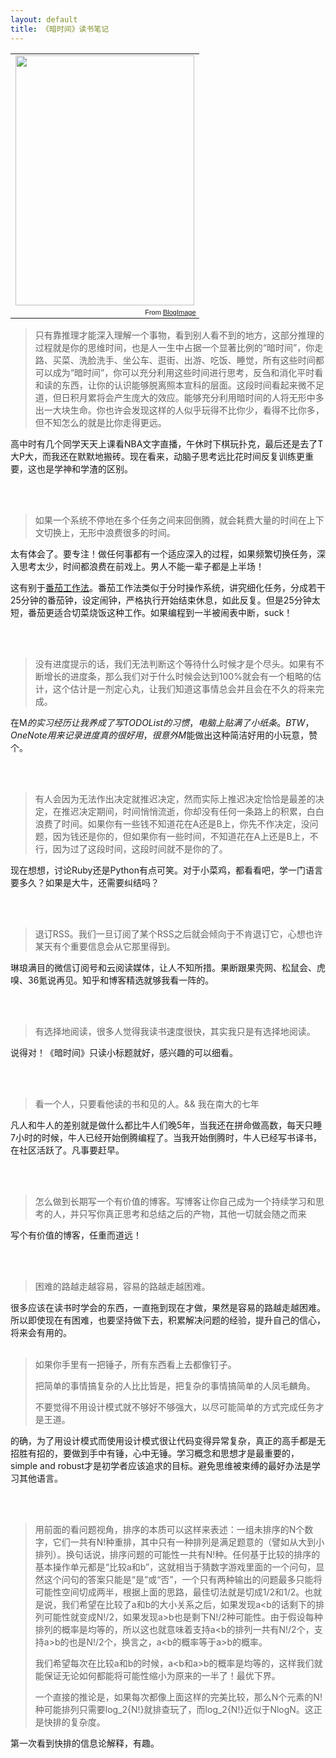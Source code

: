 ```yaml
---
layout: default
title: 《暗时间》读书笔记
---
```


<table style="width:auto;"><tr><td><a href="https://picasaweb.google.com/lh/photo/xpY_UJt5LDGIZrVM6s_ZB9MTjNZETYmyPJy0liipFm0?feat=embedwebsite"><img src="https://lh6.googleusercontent.com/-oGrA5yhWQqI/UtfMMtEkMAI/AAAAAAAAAOQ/lVsqn_4vcMg/s400/s6586365.jpg" height="400" width="286" /></a></td></tr><tr><td style="font-family:arial,sans-serif; font-size:11px; text-align:right">From <a href="https://picasaweb.google.com/107523979648406931368/BlogImage?authuser=0&feat=embedwebsite">BlogImage</a></td></tr></table>

> 只有靠推理才能深入理解一个事物，看到别人看不到的地方，这部分推理的过程就是你的思维时间，也是人一生中占据一个显著比例的“暗时间”，你走路、买菜、洗脸洗手、坐公车、逛街、出游、吃饭、睡觉，所有这些时间都可以成为“暗时间”，你可以充分利用这些时间进行思考，反刍和消化平时看和读的东西，让你的认识能够脱离照本宣科的层面。这段时间看起来微不足道，但日积月累将会产生庞大的效应。能够充分利用暗时间的人将无形中多出一大块生命。你也许会发现这样的人似乎玩得不比你少，看得不比你多，但不知怎么的就是比你走得更远。

高中时有几个同学天天上课看NBA文字直播，午休时下棋玩扑克，最后还是去了T大P大，而我还在默默地搬砖。现在看来，动脑子思考远比花时间反复训练更重要，这也是学神和学渣的区别。



<br>
<br>

> 如果一个系统不停地在多个任务之间来回倒腾，就会耗费大量的时间在上下文切换上，无形中浪费很多的时间。

太有体会了。要专注！做任何事都有一个适应深入的过程，如果频繁切换任务，深入思考太少，时间都浪费在前戏上。男人不能一辈子都是上半场！

这有别于[番茄工作法](http://book.douban.com/subject/5916234/)。番茄工作法类似于分时操作系统，讲究细化任务，分成若干25分钟的番茄钟，设定闹钟，严格执行开始结束休息，如此反复。但是25分钟太短，番茄更适合切菜烧饭这种工作。如果编程到一半被闹表中断，suck！


<br>
<br>




> 没有进度提示的话，我们无法判断这个等待什么时候才是个尽头。如果有不断增长的进度条，那么我们对于什么时候会达到100%就会有一个粗略的估计，这个估计是一剂定心丸，让我们知道这事情总会并且会在不久的将来完成。

在M$的实习经历让我养成了写TODO List的习惯，电脑上贴满了小纸条。BTW，One Note用来记录进度真的很好用，很意外M$能做出这种简洁好用的小玩意，赞个。


<br>
<br>



> 有人会因为无法作出决定就推迟决定，然而实际上推迟决定恰恰是最差的决定，在推迟决定期间，时间悄悄流逝，你却没有任何一条路上的积累，白白浪费了时间。如果你有一些钱不知道花在A还是B上，你先不作决定，没问题，因为钱还是你的，但如果你有一些时间，不知道花在A上还是B上，不行，因为过了这段时间，这段时间就不是你的了。

现在想想，讨论Ruby还是Python有点可笑。对于小菜鸡，都看看吧，学一门语言要多久？如果是大牛，还需要纠结吗？

<br>
<br>


> 退订RSS。我们一旦订阅了某个RSS之后就会倾向于不肯退订它，心想也许某天有个重要信息会从它那里得到。

琳琅满目的微信订阅号和云阅读媒体，让人不知所措。果断跟果壳网、松鼠会、虎嗅、36氪说再见。知乎和博客精选就够我看一阵的。

<br>
<br>

> 
> 有选择地阅读，很多人觉得我读书速度很快，其实我只是有选择地阅读。

说得对！《暗时间》只读小标题就好，感兴趣的可以细看。

<br>
<br>

> 看一个人，只要看他读的书和见的人。&& 我在南大的七年

凡人和牛人的差别就是做什么都比牛人们晚5年，当我还在拼命做高数，每天只睡7小时的时候，牛人已经开始倒腾编程了。当我开始倒腾时，牛人已经写书译书，在社区活跃了。凡事要赶早。


<br>
<br>

> 怎么做到长期写一个有价值的博客。写博客让你自己成为一个持续学习和思考的人，并只写你真正思考和总结之后的产物，其他一切就会随之而来

写个有价值的博客，任重而道远！

<br>
<br>

> 困难的路越走越容易，容易的路越走越困难。

很多应该在读书时学会的东西，一直拖到现在才做，果然是容易的路越走越困难。所以即使现在有困难，也要坚持做下去，积累解决问题的经验，提升自己的信心，将来会有用的。
<br>
<br>

> 如果你手里有一把锤子，所有东西看上去都像钉子。
> 
> 把简单的事情搞复杂的人比比皆是，把复杂的事情搞简单的人凤毛麟角。
> 
> 不要觉得不用设计模式就不够好不够强大，以尽可能简单的方式完成任务才是王道。

的确，为了用设计模式而使用设计模式很让代码变得异常复杂，真正的高手都是无招胜有招的，要做到手中有锤，心中无锤。学习概念和思想才是最重要的，simple and robust才是初学者应该追求的目标。避免思维被束缚的最好办法是学习其他语言。

<br>
<br>

> 用前面的看问题视角，排序的本质可以这样来表述：一组未排序的N个数字，它们一共有N!种重排，其中只有一种排列是满足题意的（譬如从大到小排列）。换句话说，排序问题的可能性一共有N!种。任何基于比较的排序的基本操作单元都是“比较a和b”，这就相当于猜数字游戏里面的一个问句，显然这个问句的答案只能是“是”或“否”，一个只有两种输出的问题最多只能将可能性空间切成两半，根据上面的思路，最佳切法就是切成1/2和1/2。也就是说，我们希望在比较了a和b的大小关系之后，如果发现a<b的话剩下的排列可能性就变成N!/2，如果发现a>b也是剩下N!/2种可能性。由于假设每种排列的概率是均等的，所以这也就意味着支持a<b的排列一共有N!/2个，支持a>b的也是N!/2个，换言之，a<b的概率等于a>b的概率。
> 
> 我们希望每次在比较a和b的时候，a<b和a>b的概率是均等的，这样我们就能保证无论如何都能将可能性缩小为原来的一半了！最优下界。
> 
> 一个直接的推论是，如果每次都像上面这样的完美比较，那么N个元素的N!种可能排列只需要log_2{N!}就排查玩了，而log_2{N!}近似于NlogN。这正是快排的复杂度。

第一次看到快排的信息论解释，有趣。
